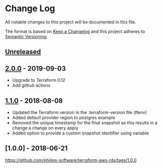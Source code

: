 # Change Log
All notable changes to this project will be documented in this file.

The format is based on [Keep a Changelog](http://keepachangelog.com/)
and this project adheres to [Semantic Versioning](http://semver.org/).

## [Unreleased]

## [2.0.0] - 2019-09-03
- Upgrade to Terraform 0.12
- Add github actions

## [1.1.0] - 2018-08-08
- Updated the Terraform version in the .terraform-version file (tfenv)
- Added default provider region to postgres example
- Removed the unique timestamp for the final snapshot as this results in a change a change on every apply
- Added option to provide a custom snapshot identifier using variable

## [1.0.0] - 2018-06-21
https://github.com/philips-software/terraform-aws-rds/tags/1.0.0

[Unreleased]: https://github.com/philips-software/terraform-aws-rds/compare/2.0.0...HEAD
[2.0.0]: https://github.com/philips-software/terraform-aws-rds/compare/1.1.0...2.0.0
[1.1.0]: https://github.com/philips-software/terraform-aws-rds/compare/1.0.0...1.1.0
